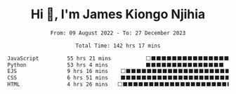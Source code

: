 <h1 align="center">Hi 👋, I'm James Kiongo Njihia</h1>

<div align="center">
<!--START_SECTION:waka-->

```txt
From: 09 August 2022 - To: 27 December 2023

Total Time: 142 hrs 17 mins

JavaScript         55 hrs 21 mins           ⬜⬛⬛⬛⬛⬛⬛⬛⬛⬛⬛⬛⬛⬛⬛⬛   38.90 %
Python             53 hrs 4 mins            ️⬛⬛⬛⬛⬛⬛⬛⬛⬛⬛⬛⬛⬛⬛⬛   37.30 %
EJS                9 hrs 16 mins    ⬜⬛⬛⬛⬛⬛⬛⬛⬛⬛⬛⬛⬛⬛⬛⬛⬛⬛⬛⬛⬛⬛⬛⬛   06.52 %
CSS                6 hrs 51 mins    ️⬛⬛⬛⬛⬛⬛⬛⬛⬛⬛⬛⬛⬛⬛⬛⬛⬛⬛⬛⬛⬛⬛⬛   04.82 %
HTML               4 hrs 26 mins   ⬜⬛⬛⬛⬛⬛⬛⬛⬛⬛⬛⬛⬛⬛⬛⬛⬛⬛⬛⬛⬛⬛⬛⬛⬛   03.12 %
```

<!--END_SECTION:waka-->
</div>
